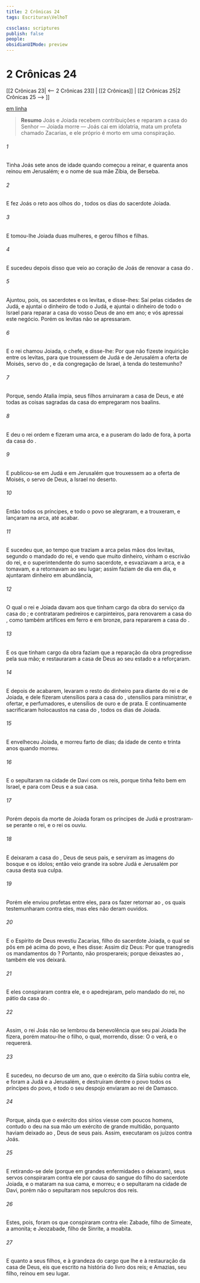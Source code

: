 ```yaml
---
title: 2 Crônicas 24
tags: Escrituras\VelhoT

cssclass: scriptures
publish: false
people:
obsidianUIMode: preview
---
```


# 2 Crônicas 24
[[2 Crônicas 23| <-- 2 Crônicas 23]] | [[2 Crônicas]] | [[2 Crônicas 25|2 Crônicas 25 --> ]]

[em linha](https://churchofjesuschrist.org/study/scriptures/ot/2-chr/24?lang=por)

> __Resumo__
Joás e Joiada recebem contribuições e reparam a casa do Senhor — Joiada morre — Joás cai em idolatria, mata um profeta chamado Zacarias, e ele próprio é morto em uma conspiração.

###### 1 
Tinha Joás sete anos de idade quando começou a reinar, e quarenta anos reinou em Jerusalém; e  o nome de sua mãe Zíbia, de Berseba.

###### 2 
E fez Joás o  reto aos olhos do , todos os dias do sacerdote Joiada.

###### 3 
E tomou-lhe Joiada duas mulheres, e gerou filhos e filhas.

###### 4 
E sucedeu depois disso que veio ao coração de Joás  de renovar a casa do .

###### 5 
Ajuntou, pois, os sacerdotes e os levitas, e disse-lhes: Saí pelas cidades de Judá, e ajuntai o dinheiro de todo o Judá, e ajuntai o dinheiro de todo o Israel para reparar a casa do vosso Deus de ano em ano; e vós apressai este negócio. Porém os levitas não se apressaram.

###### 6 
E o rei chamou Joiada, o chefe, e disse-lhe: Por que não fizeste inquirição entre os levitas, para que trouxessem de Judá e de Jerusalém a oferta de Moisés, servo do , e da congregação de Israel, à tenda do testemunho?

###### 7 
Porque, sendo Atalia ímpia, seus filhos arruinaram a casa de Deus, e até todas as coisas sagradas da casa do  empregaram nos baalins.

###### 8 
E deu o rei ordem e fizeram uma arca, e a puseram do lado de fora, à porta da casa do .

###### 9 
E publicou-se em Judá e em Jerusalém que trouxessem ao  a oferta de Moisés, o servo de Deus,  a Israel no deserto.

###### 10 
Então todos os príncipes, e todo o povo se alegraram, e a trouxeram, e  lançaram na arca, até acabar.

###### 11 
E sucedeu que, ao tempo que traziam a arca pelas mãos dos levitas, segundo o mandado do rei, e vendo que  muito dinheiro, vinham o escrivão do rei, e o superintendente do sumo sacerdote, e esvaziavam a arca, e a tomavam, e a retornavam ao seu lugar; assim faziam de dia em dia, e ajuntaram dinheiro em abundância,

###### 12 
O qual o rei e Joiada davam aos que tinham cargo da obra do serviço da casa do ; e contrataram pedreiros e carpinteiros, para renovarem a casa do , como também artífices em ferro e em bronze, para repararem a casa do .

###### 13 
E os que tinham cargo da obra faziam que a reparação da obra progredisse pela sua mão; e restauraram a casa de Deus ao seu estado  e a reforçaram.

###### 14 
E depois de acabarem, levaram o resto do dinheiro para diante do rei e de Joiada, e dele fizeram utensílios para a casa do , utensílios para ministrar, e ofertar, e perfumadores, e utensílios de ouro e de prata. E continuamente sacrificaram holocaustos na casa do , todos os dias de Joiada.

###### 15 
E envelheceu Joiada, e morreu farto de dias;  da idade de cento e trinta anos quando morreu.

###### 16 
E o sepultaram na cidade de Davi com os reis, porque tinha feito bem em Israel, e para com Deus e a sua casa.

###### 17 
Porém depois da morte de Joiada foram os príncipes de Judá e prostraram-se perante o rei, e o rei os ouviu.

###### 18 
E deixaram a casa do , Deus de seus pais, e serviram as imagens do bosque e os ídolos; então veio grande ira sobre Judá e Jerusalém por causa desta sua culpa.

###### 19 
Porém ele enviou profetas entre eles, para os fazer retornar ao , os quais testemunharam contra eles, mas eles não deram ouvidos.

###### 20 
E o Espírito de Deus revestiu Zacarias, filho do sacerdote Joiada, o qual se pôs em pé acima do povo, e lhes disse: Assim diz Deus: Por que transgredis os mandamentos do ? Portanto, não prosperareis; porque deixastes ao , também ele vos deixará.

###### 21 
E eles conspiraram contra ele, e o apedrejaram, pelo mandado do rei, no pátio da casa do .

###### 22 
Assim, o rei Joás não se lembrou da benevolência que seu pai Joiada lhe fizera, porém matou-lhe o filho, o qual, morrendo, disse: O  o verá, e o requererá.

###### 23 
E sucedeu, no decurso de um ano, que o exército da Síria subiu contra ele, e foram a Judá e a Jerusalém, e destruíram dentre o povo todos os príncipes do povo, e todo o seu despojo enviaram ao rei de Damasco.

###### 24 
Porque, ainda que o exército dos sírios viesse com poucos homens, contudo o  deu na sua mão um exército de grande multidão, porquanto haviam deixado ao , Deus de seus pais. Assim, executaram os juízos contra Joás.

###### 25 
E retirando-se dele (porque em grandes enfermidades o deixaram), seus servos conspiraram contra ele por causa do sangue do filho do sacerdote Joiada, e o mataram na sua cama, e morreu; e o sepultaram na cidade de Davi, porém não o sepultaram nos sepulcros dos reis.

###### 26 
Estes, pois, foram os que conspiraram contra ele: Zabade, filho de Simeate, a amonita; e Jeozabade, filho de Sinrite, a moabita.

###### 27 
E quanto a seus filhos, e à grandeza do cargo que lhe  e à restauração da casa de Deus, eis que  escrito na história do livro dos reis; e Amazias, seu filho, reinou em seu lugar.

